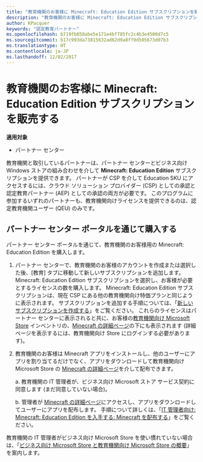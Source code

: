 ```yaml
---
title: "教育機関のお客様に Minecraft: Education Edition サブスクリプションを販売する"
description: "教育機関のお客様に Minecraft: Education Edition サブスクリプションを販売する"
author: KPacquer
keywords: "認定教育パートナー"
ms.openlocfilehash: b719fb858abe5e171e4bf785fc2c4b3e4500d7c5
ms.sourcegitcommit: b17c993da73815632ad62d9a8ff0d505673d07b3
ms.translationtype: HT
ms.contentlocale: ja-JP
ms.lasthandoff: 12/02/2017
---
```

# <a name="sell-minecraft-education-edition-subscriptions-to-education-customers"></a>教育機関のお客様に Minecraft: Education Edition サブスクリプションを販売する

**適用対象**

-  パートナー センター

教育機関と取引しているパートナーは、パートナー センターとビジネス向け Windows ストアの組み合わせを介して **Minecraft: Education Edition** サブスクリプションを提供できます。  パートナーが CSP を介して Education SKU にアクセスするには、クラウド ソリューション プロバイダー (CSP) としての承認と認定教育パートナー (AEP) としての承認の両方が必要です。  このプログラムに参加するいずれのパートナーも、教育機関向けライセンスを提供できるのは、認定教育機関ユーザー (QEU) のみです。 

## <a name="purchase-through-partner-center-portal"></a>パートナー センター ポータルを通じて購入する 
パートナー センター ポータルを通じて、教育機関のお客様用の Minecraft: Education Edition を購入します。 

  1.  パートナー センターで、教育機関のお客様のアカウントを作成または選択した後、[教育] タブに移動して新しいサブスクリプションを追加します。  Minecraft: Education Edition サブスクリプションを選択し、お客様が必要とするライセンスの数を購入します。 Minecraft: Education Edition サブスクリプションは、現在 CSP にある他の教育機関向け特価プランと同じように表示されます。 サブスクリプションを追加する手順については、「[新しいサブスクリプションを作成する](create-a-new-subscription.md)」をご覧ください。 これらのライセンスはパートナー センターに表示されると共に、お客様の[教育機関向け Microsoft Store](https://educationstore.microsoft.com/en-us/store) インベントリの、[Minecraft の詳細ページ](https://educationstore.microsoft.com/en-us/store/details/minecraft-education-edition/9nblggh4r2r6)の下にも表示されます (詳細ページを表示するには、教育機関向け Store にログインする必要があります)。 

  2.  教育機関のお客様は Minecraft アプリをインストールし、他のユーザーにアプリを割り当てるだけでなく、アプリをダウンロードして教育機関向け Microsoft Store の [Minecraft の詳細ページ](https://educationstore.microsoft.com/en-us/store/details/minecraft-education-edition/9nblggh4r2r6)を介して配布できます。 

      a.  教育機関の IT 管理者が、ビジネス向け Microsoft ストア サービス契約に同意します (まだ同意していない場合)。 

      b.  管理者が [Minecraft の詳細ページ](https://educationstore.microsoft.com/en-us/store/details/minecraft-education-edition/9nblggh4r2r6)にアクセスし、アプリをダウンロードしてユーザーにアプリを配布します。 手順について詳しくは、「[IT 管理者向け: Minecraft: Education Edition を入手する: Minecraft を配布する](https://docs.microsoft.com/education/windows/school-get-minecraft#distribute-minecraft)」をご覧ください。
    
  教育機関の IT 管理者がビジネス向け Microsoft Store を使い慣れていない場合は、「[ビジネス向け Microsoft Store と教育機関向け Microsoft Store の概要](https://docs.microsoft.com/microsoft-store/windows-store-for-business-overview)」を案内します。 

<!-- ## Purchase through Partner Center API 

To help your education customers buy and deploy Minecraft: Education Edition through the Partner Center API:
  
  1.  See [Create an order](https://msdn.microsoft.com/library/partnercenter/mt634667.aspx(d=robot)) to learn how to use the Partner Center API to buy the desired number of licenses of Minecraft: Education Edition subscription.  Be sure to use the following Offer ID:  
     
      "OfferId": "EE10CBD2-7A12-45DE-BE11-0C2C7C6EEEB1"
     
      See [Get a list of subscriptions by ID](https://msdn.microsoft.com/library/partnercenter/mt683489.aspx) to learn how to see these licenses.  Note that these will also appear in the education customer’s [Microsoft Store for Business](https://www.microsoft.com/business-store) inventory under the [Minecraft details page](https://businessstore.microsoft.com/en-us/app-detail/9NBLGGH4R2R6/0016/00000000000000000000000000000000/online) (you must be logged into Store for Business to see this page).    

  2. Direct your education customer to distribute Minecraft through the Microsoft Store for Business [Minecraft details page](https://businessstore.microsoft.com/en-us/app-detail/9NBLGGH4R2R6/0016/00000000000000000000000000000000/online). Through Microsoft Store for Business, they can install the app, assign the app to others, and download the app to distribute. (Currently, Partner Center doesn't support these tasks.) 

     a. The school’s IT admin accepts the Microsoft Store for Business services agreement if they haven’t already.
    
     b. The admin goes to the Minecraft details page to download the app and distribute the app to users. For detailed instructions, see [For IT administrators - get Minecraft: Education Edition: Distribute Minecraft](https://docs.microsoft.com/education/windows/school-get-minecraft#distribute-minecraft). 

  If the school’s IT admin is not familiar with Microsoft Store for Business, direct them to [Microsoft Store for Business overview](https://docs.microsoft.com/microsoft-store/windows-store-for-business-overview). 

-->